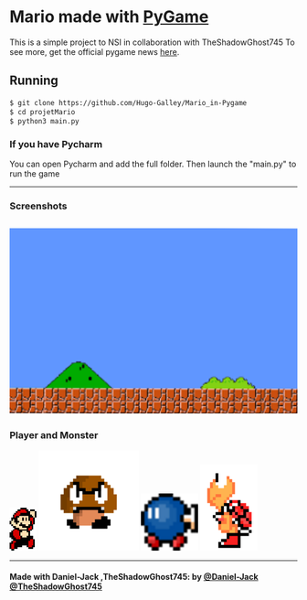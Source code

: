 # Mario made with [PyGame](https://www.pygame.org)

This is a simple project to NSI in collaboration with TheShadowGhost745
To see more, get the official pygame news [here](https://www.pygame.org).



## Running

    $ git clone https://github.com/Hugo-Galley/Mario_in-Pygame
    $ cd projetMario
    $ python3 main.py

### If you have Pycharm
You can open Pycharm and add the full folder.
Then launch the "main.py" to run the game

---

### Screenshots

![Title screen](/assets/Images/backgrounds/bg.png)
---

### Player and Monster

![Player](/assets/Images/sprites/mario.png)
![Monster](/assets/Images/sprites/goomba.png)
![Player](/assets/Images/sprites/bob_omb.png)
![Monster](/assets/Images/sprites/RedKoopa/RedKoopa1.png)



---

#### Made with Daniel-Jack ,TheShadowGhost745: by [@Daniel-Jack](https://github.com/Hugo-Galley) [@TheShadowGhost745](https://github.com/TheShadowGhost745)
